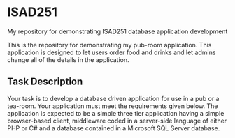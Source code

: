 # ISAD251
My repository for demonstrating ISAD251 database application development

This is the repository for demonstrating my pub-room application. This application is designed to let users order food and drinks and let admins change all of the details in the application.

## Task Description
Your task is to develop a database driven application for use in a pub or a tea-room.  Your application must meet the requirements given below.  The application is expected to be a simple three tier application having a simple browser-based client, middleware coded in a server-side language of either PHP or C# and a database contained in a Microsoft SQL Server database.

